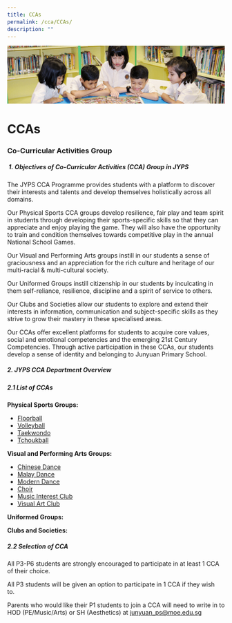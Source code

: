 ```yaml
---
title: CCAs
permalink: /cca/CCAs/
description: ""
---
```

![](/images/banner.gif)


CCAs
====


### **Co-Curricular Activities Group**  

#####  **1. Objectives of Co-Curricular Activities (CCA) Group in JYPS**  

The JYPS CCA Programme provides students with a platform to discover their interests and talents and develop themselves holistically across all domains. 

Our Physical Sports CCA groups develop resilience, fair play and team spirit in students through developing their sports-specific skills so that they can appreciate and enjoy playing the game. They will also have the opportunity to train and condition themselves towards competitive play in the annual National School Games. 

Our Visual and Performing Arts groups instill in our students a sense of graciousness and an appreciation for the rich culture and heritage of our multi-racial & multi-cultural society. 

Our Uniformed Groups instill citizenship in our students by inculcating in them self-reliance, resilience, discipline and a spirit of service to others. 

Our Clubs and Societies allow our students to explore and extend their interests in information, communication and subject-specific skills as they strive to grow their mastery in these specialised areas. 

Our CCAs offer excellent platforms for students to acquire core values, social and emotional competencies and the emerging 21st Century Competencies. Through active participation in these CCAs, our students develop a sense of identity and belonging to Junyuan Primary School.  

 
##### **2\. JYPS CCA Department Overview**


##### **2.1 List of CCAs**

**Physical Sports Groups:**
* [Floorball](/cca/Physical-Sports-Group/Floorball/)
* [Volleyball](/cca/Physical-Sports-Group/Volleyball/)
* [Taekwondo](/cca/Physical-Sports-Group/TaeKwonDo/)
* [Tchoukball](/cca/Physical-Sports-Group/Tchoukball/)


**Visual and Performing Arts Groups:**
* [Chinese Dance](/cca/Visual-and-Performing-Arts-Group/ChineseDance/)
* [Malay Dance](/cca/Visual-and-Performing-Arts-Group/MalayDance/)
* [Modern Dance](/cca/Visual-and-Performing-Arts-Group/ModernDance/)
* [Choir](/cca/Visual-and-Performing-Arts-Group/Choir/)
* [Music Interest Club](/cca/Visual-and-Performing-Arts-Group/MusicInterestClub/)
* [Visual Art Club](/cca/Visual-and-Performing-Arts-Group/VisualArtsClub/)


**Uniformed Groups:**


**Clubs and Societies:**



##### **2.2 Selection of CCA**  
All P3-P6 students are strongly encouraged to participate in at least 1 CCA of their choice. 

  

All P3 students will be given an option to participate in 1 CCA if they wish to. 

  

Parents who would like their P1 students to join a CCA will need to write in to HOD (PE/Music/Arts) or SH (Aesthetics) at [junyuan\_ps@moe.edu.sg](mailto:junyuan_ps@moe.edu.sg)